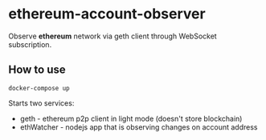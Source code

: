 # ethereum-account-observer
Observe **ethereum** network via geth client through WebSocket subscription.

## How to use

`docker-compose up`

Starts two services:
- geth  - ethereum p2p client in light mode (doesn't store blockchain)
- ethWatcher - nodejs app that is observing changes on account address
